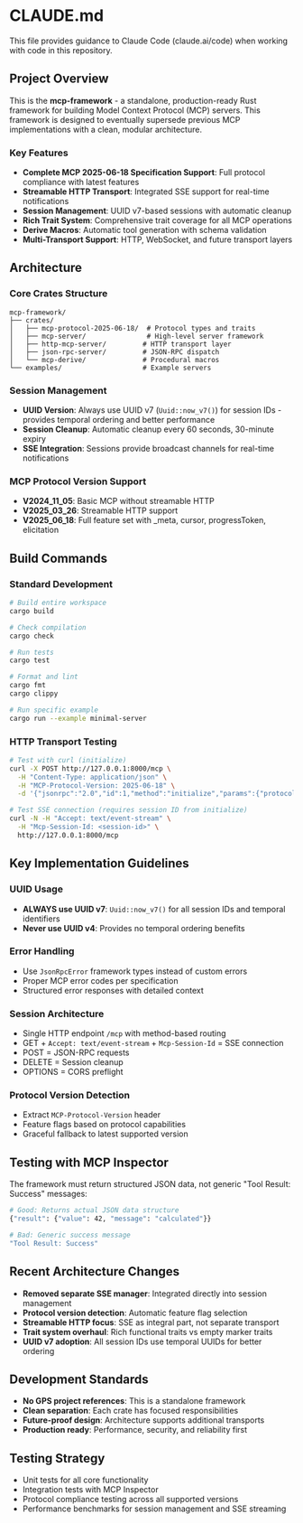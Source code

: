# CLAUDE.md

This file provides guidance to Claude Code (claude.ai/code) when working with code in this repository.

## Project Overview

This is the **mcp-framework** - a standalone, production-ready Rust framework for building Model Context Protocol (MCP) servers. This framework is designed to eventually supersede previous MCP implementations with a clean, modular architecture.

### Key Features
- **Complete MCP 2025-06-18 Specification Support**: Full protocol compliance with latest features
- **Streamable HTTP Transport**: Integrated SSE support for real-time notifications
- **Session Management**: UUID v7-based sessions with automatic cleanup
- **Rich Trait System**: Comprehensive trait coverage for all MCP operations
- **Derive Macros**: Automatic tool generation with schema validation
- **Multi-Transport Support**: HTTP, WebSocket, and future transport layers

## Architecture

### Core Crates Structure
```
mcp-framework/
├── crates/
│   ├── mcp-protocol-2025-06-18/  # Protocol types and traits
│   ├── mcp-server/               # High-level server framework
│   ├── http-mcp-server/         # HTTP transport layer
│   ├── json-rpc-server/         # JSON-RPC dispatch
│   └── mcp-derive/              # Procedural macros
└── examples/                    # Example servers
```

### Session Management
- **UUID Version**: Always use UUID v7 (`Uuid::now_v7()`) for session IDs - provides temporal ordering and better performance
- **Session Cleanup**: Automatic cleanup every 60 seconds, 30-minute expiry
- **SSE Integration**: Sessions provide broadcast channels for real-time notifications

### MCP Protocol Version Support
- **V2024_11_05**: Basic MCP without streamable HTTP
- **V2025_03_26**: Streamable HTTP support 
- **V2025_06_18**: Full feature set with _meta, cursor, progressToken, elicitation

## Build Commands

### Standard Development
```bash
# Build entire workspace
cargo build

# Check compilation
cargo check

# Run tests
cargo test

# Format and lint
cargo fmt
cargo clippy

# Run specific example
cargo run --example minimal-server
```

### HTTP Transport Testing
```bash
# Test with curl (initialize)
curl -X POST http://127.0.0.1:8000/mcp \
  -H "Content-Type: application/json" \
  -H "MCP-Protocol-Version: 2025-06-18" \
  -d '{"jsonrpc":"2.0","id":1,"method":"initialize","params":{"protocolVersion":"2025-06-18","capabilities":{},"clientInfo":{"name":"test","version":"1.0"}}}'

# Test SSE connection (requires session ID from initialize)  
curl -N -H "Accept: text/event-stream" \
  -H "Mcp-Session-Id: <session-id>" \
  http://127.0.0.1:8000/mcp
```

## Key Implementation Guidelines

### UUID Usage
- **ALWAYS use UUID v7**: `Uuid::now_v7()` for all session IDs and temporal identifiers
- **Never use UUID v4**: Provides no temporal ordering benefits

### Error Handling  
- Use `JsonRpcError` framework types instead of custom errors
- Proper MCP error codes per specification
- Structured error responses with detailed context

### Session Architecture
- Single HTTP endpoint `/mcp` with method-based routing
- GET + `Accept: text/event-stream` + `Mcp-Session-Id` = SSE connection
- POST = JSON-RPC requests
- DELETE = Session cleanup
- OPTIONS = CORS preflight

### Protocol Version Detection
- Extract `MCP-Protocol-Version` header
- Feature flags based on protocol capabilities
- Graceful fallback to latest supported version

## Testing with MCP Inspector
The framework must return structured JSON data, not generic "Tool Result: Success" messages:

```bash
# Good: Returns actual JSON data structure
{"result": {"value": 42, "message": "calculated"}}

# Bad: Generic success message  
"Tool Result: Success"
```

## Recent Architecture Changes
- **Removed separate SSE manager**: Integrated directly into session management
- **Protocol version detection**: Automatic feature flag selection
- **Streamable HTTP focus**: SSE as integral part, not separate transport
- **Trait system overhaul**: Rich functional traits vs empty marker traits
- **UUID v7 adoption**: All session IDs use temporal UUIDs for better ordering

## Development Standards
- **No GPS project references**: This is a standalone framework
- **Clean separation**: Each crate has focused responsibilities  
- **Future-proof design**: Architecture supports additional transports
- **Production ready**: Performance, security, and reliability first

## Testing Strategy
- Unit tests for all core functionality
- Integration tests with MCP Inspector
- Protocol compliance testing across all supported versions
- Performance benchmarks for session management and SSE streaming